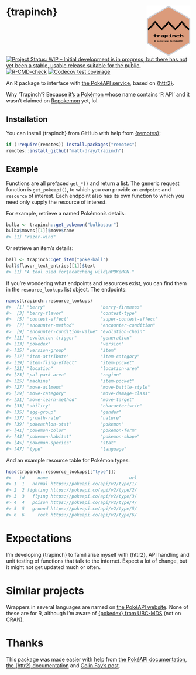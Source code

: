 
<!-- README.md is generated from README.Rmd. Please edit that file -->

# {trapinch} <img src="man/figures/logo.png" align="right" height="138" />

<!-- badges: start -->

[![Project Status: WIP – Initial development is in progress, but there
has not yet been a stable, usable release suitable for the
public.](https://www.repostatus.org/badges/latest/wip.svg)](https://www.repostatus.org/#wip)
[![R-CMD-check](https://github.com/matt-dray/trapinch/workflows/R-CMD-check/badge.svg)](https://github.com/matt-dray/trapinch/actions)
[![Codecov test
coverage](https://codecov.io/gh/matt-dray/trapinch/branch/main/graph/badge.svg)](https://app.codecov.io/gh/matt-dray/trapinch?branch=main)
<!-- badges: end -->

An R package to interface with [the PokéAPI
service](https://pokeapi.co/), based on
[{httr2}](https://httr2.r-lib.org/).

Why ‘Trapinch’? Because [it’s a
Pokémon](https://bulbapedia.bulbagarden.net/wiki/Trapinch_(Pok%C3%A9mon))
whose name contains ‘R API’ and it wasn’t claimed on
[Repokemon](https://cheeaun.github.io/repokemon/) yet, lol.

## Installation

You can install {trapinch} from GitHub with help from
[{remotes}](https://remotes.r-lib.org/):

``` r
if (!require(remotes)) install.packages("remotes")
remotes::install_github("matt-dray/trapinch")
```

## Example

Functions are all prefaced `get_*()` and return a list. The generic
request function is `get_pokeapi()`, to which you can provide an
`endpoint` and `resource` of interest. Each endpoint also has its own
function to which you need only supply the resource of interest.

For example, retrieve a named Pokémon’s details:

``` r
bulba <- trapinch::get_pokemon("bulbasaur")
bulba$moves[[1]]$move$name
#> [1] "razor-wind"
```

Or retrieve an item’s details:

``` r
ball <- trapinch::get_item("poke-ball")
ball$flavor_text_entries[[1]]$text
#> [1] "A tool used for\ncatching wild\nPOKéMON."
```

If you’re wondering what endpoints and resources exist, you can find
them in the `resource_lookups` list object. The endpoints:

``` r
names(trapinch::resource_lookups)
#>  [1] "berry"                     "berry-firmness"           
#>  [3] "berry-flavor"              "contest-type"             
#>  [5] "contest-effect"            "super-contest-effect"     
#>  [7] "encounter-method"          "encounter-condition"      
#>  [9] "encounter-condition-value" "evolution-chain"          
#> [11] "evolution-trigger"         "generation"               
#> [13] "pokedex"                   "version"                  
#> [15] "version-group"             "item"                     
#> [17] "item-attribute"            "item-category"            
#> [19] "item-fling-effect"         "item-pocket"              
#> [21] "location"                  "location-area"            
#> [23] "pal-park-area"             "region"                   
#> [25] "machine"                   "item-pocket"              
#> [27] "move-ailment"              "move-battle-style"        
#> [29] "move-category"             "move-damage-class"        
#> [31] "move-learn-method"         "move-target"              
#> [33] "ability"                   "characteristic"           
#> [35] "egg-group"                 "gender"                   
#> [37] "growth-rate"               "nature"                   
#> [39] "pokeathlon-stat"           "pokemon"                  
#> [41] "pokemon-color"             "pokemon-form"             
#> [43] "pokemon-habitat"           "pokemon-shape"            
#> [45] "pokemon-species"           "stat"                     
#> [47] "type"                      "language"
```

And an example resource table for Pokémon types:

``` r
head(trapinch::resource_lookups[["type"]])
#>   id     name                               url
#> 1  1   normal https://pokeapi.co/api/v2/type/1/
#> 2  2 fighting https://pokeapi.co/api/v2/type/2/
#> 3  3   flying https://pokeapi.co/api/v2/type/3/
#> 4  4   poison https://pokeapi.co/api/v2/type/4/
#> 5  5   ground https://pokeapi.co/api/v2/type/5/
#> 6  6     rock https://pokeapi.co/api/v2/type/6/
```

# Expectations

I’m developing {trapinch} to familiarise myself with {httr2}, API
handling and unit testing of functions that talk to the internet. Expect
a lot of change, but it might not get updated much or often.

# Similar projects

Wrappers in several languages are named on [the PokéAPI
website](https://pokeapi.co/docs/v2#wrap). None of these are for R,
although I’m aware of [{pokedex} from
UBC-MDS](https://github.com/UBC-MDS/pokedex) (not on CRAN).

# Thanks

This package was made easier with help from [the PokéAPI
documentation](https://pokeapi.co/docs/v2), [the {httr2}
documentation](https://httr2.r-lib.org/index.html) and [Colin Fay’s
post](https://colinfay.me/build-api-wrapper-package-r/).
